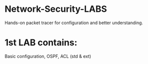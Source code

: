 # Network-Security-LABS
Hands-on packet tracer for configuration and better understanding. 


# 1st LAB contains:
Basic configuration, OSPF, ACL (std & ext)
